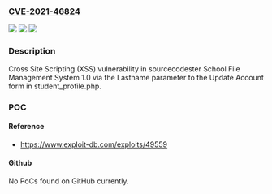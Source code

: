 ### [CVE-2021-46824](https://cve.mitre.org/cgi-bin/cvename.cgi?name=CVE-2021-46824)
![](https://img.shields.io/static/v1?label=Product&message=n%2Fa&color=blue)
![](https://img.shields.io/static/v1?label=Version&message=n%2Fa&color=blue)
![](https://img.shields.io/static/v1?label=Vulnerability&message=n%2Fa&color=brighgreen)

### Description

Cross Site Scripting (XSS) vulnerability in sourcecodester School File Management System 1.0 via the Lastname parameter to the Update Account form in student_profile.php.

### POC

#### Reference
- https://www.exploit-db.com/exploits/49559

#### Github
No PoCs found on GitHub currently.

